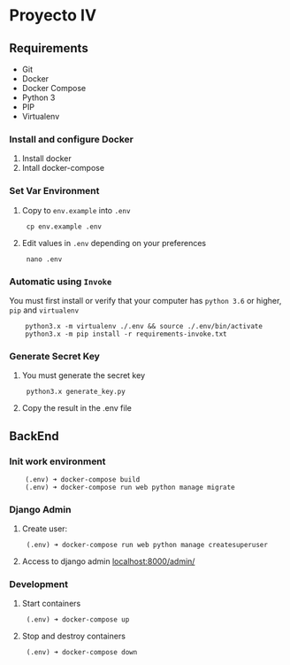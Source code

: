# Proyecto IV 
<!-- [![Build Status](https://travis-ci.org/JySa65/insopeca-api.svg?branch=master)](https://travis-ci.org/JySa65/insopeca-api) -->

## Requirements
* Git
* Docker
* Docker Compose
* Python 3
* PIP
* Virtualenv

### Install and configure Docker

1. Install docker
1. Intall docker-compose

### Set Var Environment

1. Copy to `env.example` into `.env`

        cp env.example .env

1. Edit values in `.env` depending on your preferences

        nano .env

### Automatic using `Invoke`

You must first install or verify that your computer has `python 3.6` or higher, `pip` and `virtualenv`

        python3.x -m virtualenv ./.env && source ./.env/bin/activate
        python3.x -m pip install -r requirements-invoke.txt

### Generate Secret Key

1. You must generate the secret key
    
        python3.x generate_key.py

1. Copy the result in the .env file

## BackEnd

### Init work environment

        (.env) ➜ docker-compose build
        (.env) ➜ docker-compose run web python manage migrate

### Django Admin

1. Create user:

        (.env) ➜ docker-compose run web python manage createsuperuser

1. Access to django admin [localhost:8000/admin/](http://localhost:8000/admin/)

### Development

1. Start containers

        (.env) ➜ docker-compose up

1. Stop and destroy containers

        (.env) ➜ docker-compose down